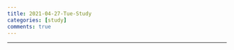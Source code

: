 ```yaml
---
title: 2021-04-27-Tue-Study
categories: [study]
comments: true
---
```

-------------------------------------------------------------------------------
